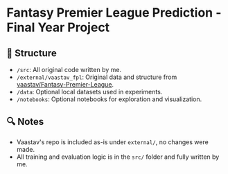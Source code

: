 # Fantasy Premier League Prediction - Final Year Project

## 📁 Structure

- `/src`: All original code written by me.
- `/external/vaastav_fpl`: Original data and structure from [vaastav/Fantasy-Premier-League](https://github.com/vaastav/Fantasy-Premier-League).
- `/data`: Optional local datasets used in experiments.
- `/notebooks`: Optional notebooks for exploration and visualization.

## 🔍 Notes

- Vaastav's repo is included as-is under `external/`, no changes were made.
- All training and evaluation logic is in the `src/` folder and fully written by me.
